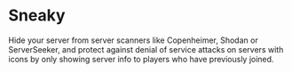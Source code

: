 # Sneaky

Hide your server from server scanners like Copenheimer, Shodan or ServerSeeker, and protect against denial of service attacks on servers with icons by only showing server info to players who have previously joined.